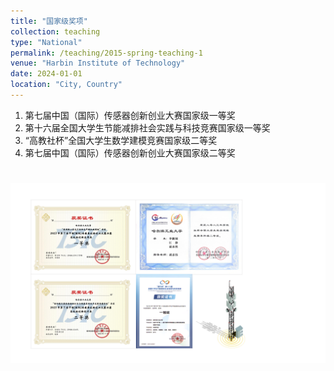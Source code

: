 ```yaml
---
title: "国家级奖项"
collection: teaching
type: "National"
permalink: /teaching/2015-spring-teaching-1
venue: "Harbin Institute of Technology"
date: 2024-01-01
location: "City, Country"
---
```


1. 第七届中国（国际）传感器创新创业大赛国家级一等奖
2. 第十六届全国大学生节能减排社会实践与科技竞赛国家级一等奖
3. “高教社杯”全国大学生数学建模竞赛国家级二等奖
4. 第七届中国（国际）传感器创新创业大赛国家级二等奖

![guojiaji](/images/gjj.png)
======

